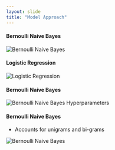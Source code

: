 ```yaml
---
layout: slide
title: "Model Approach"
---
```


#### Bernoulli Naive Bayes

![Bernoulli Naive Bayes](/Users/jackiecollopy/Downloads/project-reddit/docs/NBDEMO)

#### Logistic Regression

![Logistic Regression](/Users/jackiecollopy/Downloads/project-reddit/docs/LRDEMO)

#### Bernoulli Naive Bayes

![Bernoulli Naive Bayes Hyperparameters](/Users/jackiecollopy/Downloads/project-reddit/docs/CNNDEMO)

#### Bernoulli Naive Bayes
- Accounts for unigrams and bi-grams

![Bernoulli Naive Bayes](/Users/jackiecollopy/Downloads/project-reddit/docs/BERTDEMO)
